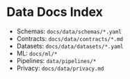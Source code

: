 # Data Docs Index

- Schemas: `docs/data/schemas/*.yaml`
- Contracts: `docs/data/contracts/*.md`
- Datasets: `docs/data/datasets/*.yaml`
- ML: `docs/ml/*`
- Pipelines: `data/pipelines/*`
- Privacy: `docs/data/privacy.md`